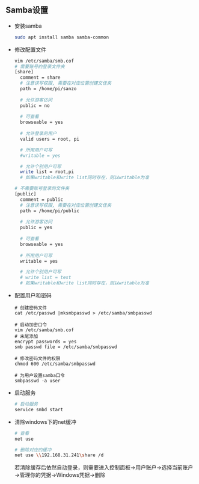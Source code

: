 ## Samba设置

- 安装samba

  ```bash
  sudo apt install samba samba-common
  ```

- 修改配置文件

  ```bash
  vim /etc/samba/smb.cof
  # 需要账号的登录文件夹	
  [share]
  	comment = share
  	# 注意读写权限, 需要在对应位置创建文佳夹
  	path = /home/pi/sanzo		
  	
  	# 允许游客访问
  	public = no
  	
  	# 可查看
  	browseable = yes
  	
  	# 允许登录的用户
  	valid users = root, pi
  
  	# 所用用户可写
  	#writable = yes			
  
  	# 允许个别用户可写
  	write list = root,pi
  	# 如果writable和write list同时存在，则以writable为准
  
  # 不需要账号登录的文件夹	
  [public]
  	comment = public
  	# 注意读写权限, 需要在对应位置创建文佳夹
  	path = /home/pi/public
  	
  	# 允许游客访问
  	public = yes	
  	
  	# 可查看
  	browseable = yes	
  	
  	# 所用用户可写
  	writable = yes	
  
  	# 允许个别用户可写
  	# write list = test
  	# 如果writable和write list同时存在，则以writable为准	
  ```

- 配置用户和密码

  ```bahs
  # 创建密码文件
  cat /etc/passwd |mksmbpasswd > /etc/samba/smbpasswd
  
  # 启动加密口令
  vim /etc/samba/smb.cof
  # 末尾添加
  encrypt passwords = yes
  smb passwd file = /etc/samba/smbpasswd
  
  # 修改密码文件的权限
  chmod 600 /etc/samba/smbpasswd
  
  # 为用户设置samba口令
  smbpasswd -a user
  ```

- 启动服务

  ```bash
  # 启动服务
  service smbd start
  ```

- 清除windows下的net缓冲

  ```bash
  # 查看
  net use
  
  # 删除对应的缓冲
  net use \\192.168.31.241\share /d
  
  ```
  
  若清除缓存后依然自动登录，则需要进入控制面板→用户账户→选择当前账户→管理你的凭据→Windows凭据→删除